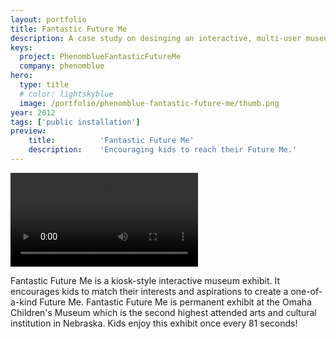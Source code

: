 ```yaml
---
layout: portfolio
title: Fantastic Future Me
description: A case study on desinging an interactive, multi-user museum experience for the Omaha Children's Museum
keys:
  project: PhenomblueFantasticFutureMe
  company: phenomblue
hero:
  type: title
  # color: lightskyblue
  image: /portfolio/phenomblue-fantastic-future-me/thumb.png
year: 2012
tags: ['public installation']
preview:
    title:          'Fantastic Future Me'
    description:    'Encouraging kids to reach their Future Me.'
---
```


<Video src="https://www.youtube.com/embed/SuEXRBP5ihY"></Video>

Fantastic Future Me is a kiosk-style interactive museum exhibit. It encourages kids to match their interests and aspirations to create a one-of-a-kind Future Me. Fantastic Future Me is permanent exhibit at the Omaha Children's Museum which is the second highest attended arts and cultural institution in Nebraska. Kids enjoy this exhibit once every 81 seconds!